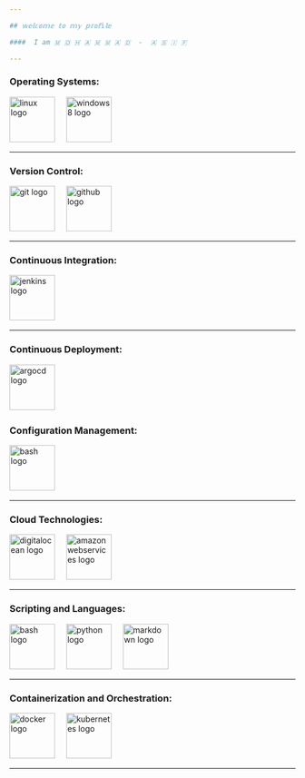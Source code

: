 ```yaml
---

## 𝕨𝕖𝕝𝕔𝕠𝕞𝕖 𝕥𝕠 𝕞𝕪 𝕡𝕣𝕠𝕗𝕚𝕝𝕖

####  I am 🇲 🇴 🇭 🇦 🇲 🇲 🇦 🇩  -  🇦 🇸 🇮 🇫  

---
```


<div align="left">
  
### Operating Systems:

  <img src="https://cdn.jsdelivr.net/gh/devicons/devicon/icons/linux/linux-original.svg" height="80" alt="linux logo"  />
  <img width="12" />
  <img src="https://cdn.jsdelivr.net/gh/devicons/devicon/icons/windows8/windows8-original.svg" height="80" alt="windows8 logo"  />
  <img width="12" />
  
---
  
### Version Control:
  <img src="https://cdn.jsdelivr.net/gh/devicons/devicon/icons/git/git-original.svg" height="80" alt="git logo"  />
  <img width="12" />
  <img src="https://cdn.jsdelivr.net/gh/devicons/devicon/icons/github/github-original.svg" height="80" alt="github logo"  />
  <img width="12" />

---

### Continuous Integration:
  <img src="https://skillicons.dev/icons?i=jenkins" height="80" alt="jenkins logo"  />
  <img width="12" />

  ---
  
### Continuous Deployment:
  <img src="https://cdn.jsdelivr.net/gh/devicons/devicon/icons/argocd/argocd-original.svg" height="80" alt="argocd logo"  />
  <img width="12" />

### Configuration Management:
  <img src="https://cdn.jsdelivr.net/gh/devicons/devicon/icons/ansible/ansible-original.svg" height="80" alt="bash logo"  />
  <img width="12" />

---

### Cloud Technologies:
  <img src="https://cdn.jsdelivr.net/gh/devicons/devicon/icons/digitalocean/digitalocean-original.svg" height="80" alt="digitalocean logo"  />
  <img width="12" />
  <img src="https://cdn.jsdelivr.net/gh/devicons/devicon/icons/amazonwebservices/amazonwebservices-plain-wordmark.svg" height="80" alt="amazonwebservices logo" />
  <img width="12" />

---

### Scripting and Languages:
  <img src="https://cdn.simpleicons.org/gnubash/4EAA25" height="80" alt="bash logo"  />  
  <img width="12" />
  <img src="https://cdn.jsdelivr.net/gh/devicons/devicon/icons/python/python-original.svg" height="80" alt="python logo"  />
  <img width="12" />
  <img src="https://cdn.jsdelivr.net/gh/devicons/devicon/icons/markdown/markdown-original.svg" height="80" alt="markdown logo"  />
  <img width="12" />

---

### Containerization and Orchestration:
  <img src="https://cdn.jsdelivr.net/gh/devicons/devicon/icons/docker/docker-original.svg" height="80" alt="docker logo"  />
  <img width="12" />
  <img src="https://cdn.jsdelivr.net/gh/devicons/devicon/icons/kubernetes/kubernetes-plain.svg" height="80" alt="kubernetes logo"  />
  <img width="12" />
  
---

<div align="left">




